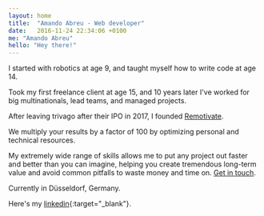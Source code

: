 ```yaml
---
layout: home
title:  "Amando Abreu - Web developer"
date:   2016-11-24 22:34:06 +0100
me: "Amando Abreu"
hello: "Hey there!"
---
```


I started with robotics at age 9, and taught myself how to write code at age 14.

Took my first freelance client at age 15, and 10 years later I've worked for big multinationals, lead teams, and managed projects.

After leaving trivago after their IPO in 2017, I founded <a href="https://remotivate.io/">Remotivate</a>.

We multiply your results by a factor of 100 by optimizing personal and technical resources.

My extremely wide range of skills allows me to put any project out faster and better than you can imagine, helping you create tremendous long-term value and avoid common pitfalls to waste money and time on. <a href="https://remotivate.io/">Get in touch</a>.

Currently in Düsseldorf, Germany.

Here's my [linkedin](https://www.linkedin.com/in/amandoabreu/){:target="_blank"}.
